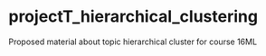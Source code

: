 # projectT_hierarchical_clustering
Proposed material about topic hierarchical cluster for course 16ML 

